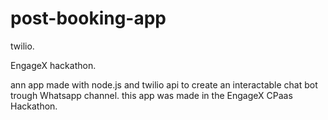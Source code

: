 # post-booking-app
 twilio.
 
EngageX hackathon.

ann app made with node.js and twilio api to create an interactable chat bot trough Whatsapp channel.
this app was made in the EngageX CPaas Hackathon.
